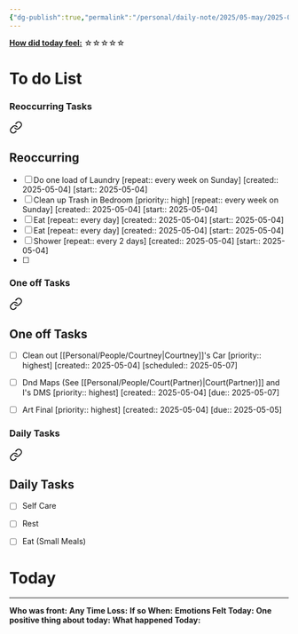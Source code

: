 ```yaml
---
{"dg-publish":true,"permalink":"/personal/daily-note/2025/05-may/2025-05-04/","tags":["daily"]}
---
```


**<u>How did today feel:</u>** ☆☆☆☆☆
# To do List
### Reoccurring Tasks

<div class="transclusion internal-embed is-loaded"><a class="markdown-embed-link" href="/home-page/#reoccurring" aria-label="Open link"><svg xmlns="http://www.w3.org/2000/svg" width="24" height="24" viewBox="0 0 24 24" fill="none" stroke="currentColor" stroke-width="2" stroke-linecap="round" stroke-linejoin="round" class="svg-icon lucide-link"><path d="M10 13a5 5 0 0 0 7.54.54l3-3a5 5 0 0 0-7.07-7.07l-1.72 1.71"></path><path d="M14 11a5 5 0 0 0-7.54-.54l-3 3a5 5 0 0 0 7.07 7.07l1.71-1.71"></path></svg></a><div class="markdown-embed">



## Reoccurring

- [ ] Do one load of Laundry  [repeat:: every week on Sunday]  [created:: 2025-05-04]  [start:: 2025-05-04]
- [ ] Clean up Trash in Bedroom  [priority:: high]  [repeat:: every week on Sunday]  [created:: 2025-05-04]  [start:: 2025-05-04]
- [ ] Eat  [repeat:: every day]  [created:: 2025-05-04]  [start:: 2025-05-04]
- [ ] Eat  [repeat:: every day]  [created:: 2025-05-04]  [start:: 2025-05-04]
- [ ] Shower  [repeat:: every 2 days]  [created:: 2025-05-04]  [start:: 2025-05-04]
- [ ] 


</div></div>

### One off Tasks

<div class="transclusion internal-embed is-loaded"><a class="markdown-embed-link" href="/home-page/#one-off-tasks" aria-label="Open link"><svg xmlns="http://www.w3.org/2000/svg" width="24" height="24" viewBox="0 0 24 24" fill="none" stroke="currentColor" stroke-width="2" stroke-linecap="round" stroke-linejoin="round" class="svg-icon lucide-link"><path d="M10 13a5 5 0 0 0 7.54.54l3-3a5 5 0 0 0-7.07-7.07l-1.72 1.71"></path><path d="M14 11a5 5 0 0 0-7.54-.54l-3 3a5 5 0 0 0 7.07 7.07l1.71-1.71"></path></svg></a><div class="markdown-embed">



## One off Tasks
- [ ] Clean out [[Personal/People/Courtney\|Courtney]]'s Car  [priority:: highest]  [created:: 2025-05-04]  [scheduled:: 2025-05-07]
- [ ] Dnd Maps (See [[Personal/People/Court(Partner)\|Court(Partner)]] and I's DMS  [priority:: highest]  [created:: 2025-05-04]  [due:: 2025-05-07]
- [ ] Art Final  [priority:: highest]  [created:: 2025-05-04]  [due:: 2025-05-05]


</div></div>


### Daily Tasks

<div class="transclusion internal-embed is-loaded"><a class="markdown-embed-link" href="/home-page/#daily-tasks" aria-label="Open link"><svg xmlns="http://www.w3.org/2000/svg" width="24" height="24" viewBox="0 0 24 24" fill="none" stroke="currentColor" stroke-width="2" stroke-linecap="round" stroke-linejoin="round" class="svg-icon lucide-link"><path d="M10 13a5 5 0 0 0 7.54.54l3-3a5 5 0 0 0-7.07-7.07l-1.72 1.71"></path><path d="M14 11a5 5 0 0 0-7.54-.54l-3 3a5 5 0 0 0 7.07 7.07l1.71-1.71"></path></svg></a><div class="markdown-embed">



## Daily Tasks
- [ ] Self Care
- [ ] Rest
- [ ] Eat (Small Meals)




</div></div>



# Today
---
**Who was front:** 
**Any Time Loss:**
	**If so When:**
**Emotions Felt Today:**
**One positive thing about today:**
**What happened Today:**